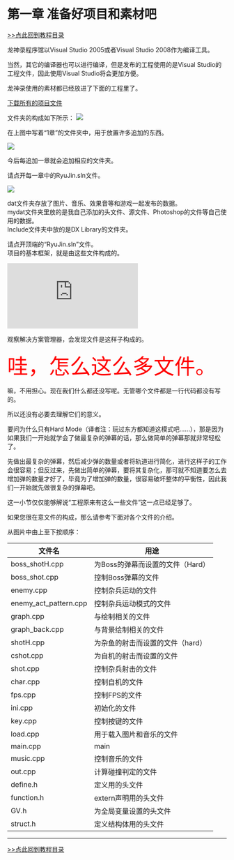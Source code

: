 # 第一章 准备好项目和素材吧

[>>点此回到教程目录](pro_doc.md)

龙神录程序馆以Visual Studio 2005或者Visual Studio 2008作为编译工具。

当然，其它的编译器也可以进行编译，但是发布的工程使用的是Visual Studio的工程文件，因此使用Visual Studio将会更加方便。

龙神录使用的素材都已经放进了下面的工程里了。

[下载所有的项目文件](http://pan.baidu.com/s/1c0u7cFu)

文件夹的构成如下所示：
![](http://dixq.net/rp/img/1/3.png)

在上图中写着“1章”的文件夹中，用于放置许多追加的东西。

![](http://dixq.net/rp/img/1/5.png)

今后每追加一章就会追加相应的文件夹。

请点开每一章中的RyuJin.sln文件。

![](http://dixq.net/rp/img/1/6.png)


dat文件夹存放了图片、音乐、效果音等和游戏一起发布的数据。  
mydat文件夹里放的是我自己添加的头文件、源文件、Photoshop的文件等自己使用的数据。  
Include文件夹中放的是DX Library的文件夹。  


请点开顶端的“RyuJin.sln”文件。  
项目的基本框架，就是由这些文件构成的。

![](http://dxlib.irisine.com/lib/exe/fetch.php?tok=cc62d6&media=http%3A%2F%2Fdixq.net%2Frp%2Fimg%2F1%2F1.png)

观察解决方案管理器，会发现文件是这样子构成的。

<font color=#FF0000 size=12>哇，怎么这么多文件。</font>

嘛，不用担心。现在我们什么都还没写呢。无管哪个文件都是一行代码都没有写的。

所以还没有必要去理解它们的意义。

要问为什么只有Hard Mode（译者注：玩过东方都知道这模式吧……），那是因为如果我们一开始就学会了做最复杂的弹幕的话，那么做简单的弹幕那就非常轻松了。  

先做出最复杂的弹幕，然后减少弹的数量或者将轨道进行简化，进行这样子的工作会很容易；但反过来，先做出简单的弹幕，要将其复杂化，那可就不知道要怎么去增加弹的数量才好了，毕竟为了增加弹的数量，很容易破坏整体的平衡性，因此我们一开始就先做很复杂的弹幕吧。

这一小节仅仅能够解说“工程原来有这么一些文件”这一点已经足够了。  

如果您很在意文件的构成，那么请参考下面对各个文件的介绍。  

从图片中由上至下按顺序：

|文件名	  |用途  |
| ------------- |-----|
|boss_shotH.cpp	 |为Boss的弹幕而设置的文件（Hard）|
|boss_shot.cpp	|控制Boss弹幕的文件|
|enemy.cpp	|控制杂兵运动的文件|
|enemy_act_pattern.cpp	|控制杂兵运动模式的文件|
|graph.cpp	|与绘制相关的文件|
|graph_back.cpp	|与背景绘制相关的文件|
|shotH.cpp	|为杂鱼的射击而设置的文件（hard）|
|cshot.cpp	|为自机的射击而设置的文件|
|shot.cpp	|控制杂兵射击的文件|
|char.cpp	|控制自机的文件|
|fps.cpp	|控制FPS的文件|
|ini.cpp	|初始化的文件|
|key.cpp	|控制按键的文件|
|load.cpp	|用于载入图片和音乐的文件|
|main.cpp	|main|
|music.cpp	|控制音乐的文件|
|out.cpp	|计算碰撞判定的文件|
|define.h	|定义用的头文件|
|function.h|	extern声明用的头文件|
|GV.h	|为全局变量设置的头文件|
|struct.h	|定义结构体用的头文件|

---

[>>点此回到教程目录](pro_doc.md)
